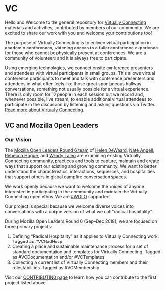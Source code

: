 # VC
Hello and Welcome to the general repository for [Virtually Connecting](http://virtuallyconnecting.org/) materials and activities, contributed by members of our community. We are excited to share our work with you and welcome your contributions too!

The purpose of Virtually Connecting is to enliven virtual participation in academic conferences, widening access to a fuller conference experience for those who cannot be physically present at conferences. We are a community of volunteers and it is always free to participate.

Using emerging technologies, we connect onsite conference presenters and attendees with virtual participants in small groups. This allows virtual conference participants to meet and talk with conference presenters and attendees in what often feels like those great spontaneous hallway conversations, something not usually possible for a virtual experience. There is only room for 10 people in each session but we record and, whenever possible, live stream, to enable additional virtual attendees to participate in the discussion by listening and asking questions via Twitter. [Read more about Virtually Connecting](http://virtuallyconnecting.org/about/).

## VC and Mozilla Open Leaders

### Our Vision
The [Mozilla Open Leaders Round 6 team](https://github.com/MozillaFestival/open-leaders-6/issues/6) of [Helen DeWaard](https://github.com/hj-dewaard), [Nate Angell](https://github.com/xolotl), [Rebecca Hogue](https://github.com/rhogue), and [Wendy Taleo](https://github.com/wentale) are examining existing Virtually Connecting community, practices and tools to capture, maintain and create ways that support our existing and growing community. We want to better understand the characteristics, interactions, sequences, and hospitalities that support others in global campfire conversation spaces.

We work openly because we want to welcome the voices of anyone interested in participating in the community and maintain the Virtually Connecting open ethos. We are [#WOLO](https://twitter.com/search?q=%23wolo) supporters.

Our project is special because we welcome diverse voices into conversations with a unique version of what we call “radical hospitality”.

During Mozilla Open Leaders Round 6 (Sep–Dec 2018), we are focused on three primary projects:
1. Defining “Radical Hospitality” as it applies to Virtually Connecting work. Tagged as #VCRadHosp
1. Creating a place and sustainable maintenance process for a set of standard documentation and templates for Virtually Connecting. Tagged as #VCDocumentation and/or #VCTemplates
1. Collecting a current list of Virtually Connecting members and their roles/abilities. Tagged as #VCMembership

Visit our [CONTRIBUTING page](CONTRIBUTING.md) to learn how you can contribute to the first project listed above.
